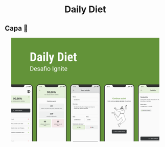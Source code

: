 <h1 style="text-align: center; font-weight: bold;">Daily Diet</h1>

## Capa 📸

<div align="center" >
  <img src="./assets/images/Capa.png" height="325">
</div>
